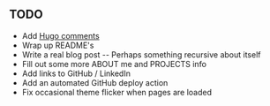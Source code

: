 ## TODO

- Add [Hugo comments](https://gohugo.io/content-management/comments/)
- Wrap up README's
- Write a real blog post -- Perhaps something recursive about itself
- Fill out some more ABOUT me and PROJECTS info
- Add links to GitHub / LinkedIn
- Add an automated GitHub deploy action
- Fix occasional theme flicker when pages are loaded